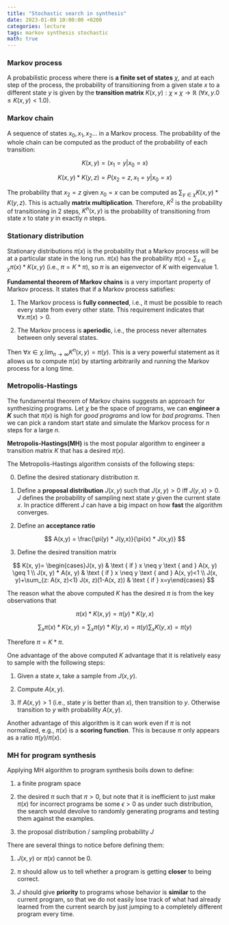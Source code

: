 ```yaml
---
title: "Stochastic search in synthesis"
date: 2023-01-09 10:00:00 +0200
categories: lecture 
tags: markov synthesis stochastic
math: true
---
```


### Markov process

A probabilistic process where there is **a finite set of states** $\chi$, and at each step of the process, the probability of transitioning from a given state $x$ to a different state $y$ is given by the **transition matrix** $K(x,y): \chi \times \chi \to \mathbb{R}$ ($\forall x,y. 0 \leq K(x,y) < 1.0$).

### Markov chain

A sequence of states $x_0, x_1, x_2$... in a Markov process.
The probability of the whole chain can be computed as the product of the probability of each transition:

$$
K(x,y) = (x_1=y|x_0 = x)
$$

$$
K(x,y) * K(y,z) = P(x_2=z, x_1=y|x_0 = x)
$$

The probability that $x_2=z$ given $x_0=x$ can be computed as $\sum_{y \in \chi} K(x,y) * K(y, z)$.
This is actually **matrix multiplication**.
Therefore, $K^2$ is the probability of transitioning in 2 steps, $K^n(x,y)$ is the probability of transitioning from state $x$ to state $y$ in exactly $n$ steps.

### Stationary distribution

Stationary distributions $\pi(x)$ is the probability that a Markov process will be at a particular state in the long run.
$\pi(x)$ has the probability $\pi(x) = \sum_{x \in \chi} \pi(x) * K(x,y)$ (i.e., $\pi = K * \pi$), so $\pi$ is an eigenvector of $K$ with eigenvalue 1.

**Fundamental theorem of Markov chains** is a very important property of Markov process.
It states that if a Markov process satisfies:

1. The Markov process is **fully connected**, i.e., it must be possible to reach every state from every other state.
This requirement indicates that $\forall x. \pi(x) > 0$.

2. The Markov process is **aperiodic**, i.e., the process never alternates between only several states.

Then $\forall x \in \chi. \lim_{n \to \infty} K^n(x,y) = \pi(y)$.
This is a very powerful statement as it allows us to compute $\pi(x)$ by starting arbitrarily and running the Markov process for a long time.

### Metropolis-Hastings

The fundamental theorem of Markov chains suggests an approach for synthesizing programs.
Let $\chi$ be the space of programs, we can **engineer a $K$** such that $\pi(x)$ is high for *good programs* and low for *bad programs*.
Then we can pick a random start state and simulate the Markov process for $n$ steps for a large $n$.

**Metropolis-Hastings(MH)** is the most popular algorithm to engineer a transition matrix $K$ that has a desired $\pi(x)$.

The Metropolis-Hastings algorithm consists of the following steps:

0. Define the desired stationary distribution $\pi$.

1. Define a **proposal distribution** $J(x, y)$ such that $J(x,y) > 0$ iff $J(y,x) >0$.
$J$ defines the probability of sampling next state $y$ given the current state $x$.
In practice different $J$ can have a big impact on how **fast** the algorithm converges.

2. Define an **acceptance ratio**

$$
A(x,y) = \frac{\pi(y) * J(y,x)}{\pi(x) * J(x,y)}
$$

3. Define the desired transition matrix 

$$
K(x, y)= \begin{cases}J(x, y) & \text { if } x \neq y \text { and } A(x, y) \geq 1 \\ J(x, y) * A(x, y) & \text { if } x \neq y \text { and } A(x, y)<1 \\ J(x, y)+\sum_{z: A(x, z)<1} J(x, z)(1-A(x, z)) & \text { if } x=y\end{cases}
$$

The reason what the above computed $K$ has the desired $\pi$ is from the key observations that 

$$
\pi(x) * K(x, y) = \pi(y) * K(y, x)
$$

$$
\sum_x \pi(x) * K(x, y)=\sum_x \pi(y) * K(y, x)=\pi(y) \sum_x K(y, x)=\pi(y) 
$$

Therefore $\pi = K * \pi$.

One advantage of the above computed $K$ advantage that it is relatively easy to sample with the following steps:

1. Given a state $x$, take a sample from $J(x,y)$.

2. Compute $A(x,y)$.

3. If $A(x,y) > 1$ (i.e., state $y$ is better than $x$), then transition to $y$. 
Otherwise transition to $y$ with probability $A(x,y)$.

Another advantage of this algorithm is it can work even if $\pi$ is not normalized, e.g., $\pi(x)$ is a **scoring function**.
This is because $\pi$ only appears as a ratio $\pi(y)/\pi(x)$.


### MH for program synthesis

Applying MH algorithm to program synthesis boils down to define:

1. a finite program space

2. the desired $\pi$ such that $\pi > 0$, but note that it is inefficient to just make $\pi(x)$ for incorrect programs be some $\epsilon > 0$ as under such distribution, the search would devolve to randomly generating programs and testing them against the examples.  

3. the proposal distribution / sampling probability $J$

There are several things to notice before defining them:

1. $J(x,y)$ or $\pi(x)$ cannot be 0.

2. $\pi$ should allow us to tell whether a program is getting **closer** to being correct.

3. $J$ should give **priority** to programs whose behavior is **similar** to the current program, so that we do not easily lose track of what had already learned from the current search by just jumping to a completely different program every time.
